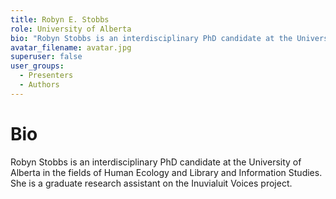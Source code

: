 ```yaml
---
title: Robyn E. Stobbs
role: University of Alberta
bio: "Robyn Stobbs is an interdisciplinary PhD candidate at the University of Alberta in the fields of Human Ecology and Library and Information Studies. She is a graduate research assistant on the Inuvialuit Voices project."
avatar_filename: avatar.jpg
superuser: false
user_groups:
  - Presenters
  - Authors
---
```

# Bio
Robyn Stobbs is an interdisciplinary PhD candidate at the University of Alberta in the fields of Human Ecology and Library and Information Studies. She is a graduate research assistant on the Inuvialuit Voices project.
